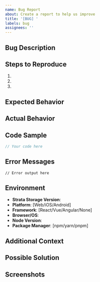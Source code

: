 ```yaml
---
name: Bug Report
about: Create a report to help us improve
title: '[BUG] '
labels: bug
assignees: ''
---
```


## Bug Description
<!-- A clear and concise description of what the bug is -->

## Steps to Reproduce
<!-- Steps to reproduce the behavior -->
1. 
2. 
3. 

## Expected Behavior
<!-- What you expected to happen -->

## Actual Behavior
<!-- What actually happened -->

## Code Sample
<!-- If applicable, provide a minimal code sample that reproduces the issue -->
```typescript
// Your code here
```

## Error Messages
<!-- If applicable, paste any error messages or console output -->
```
// Error output here
```

## Environment
<!-- Please complete the following information -->
- **Strata Storage Version**: 
- **Platform**: [Web/iOS/Android]
- **Framework**: [React/Vue/Angular/None]
- **Browser/OS**: 
- **Node Version**: 
- **Package Manager**: [npm/yarn/pnpm]

## Additional Context
<!-- Add any other context about the problem here -->

## Possible Solution
<!-- If you have suggestions on how to fix the issue -->

## Screenshots
<!-- If applicable, add screenshots to help explain your problem -->